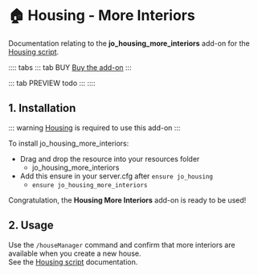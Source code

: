 
# :house: Housing - More Interiors
Documentation relating to the **jo_housing_more_interiors** add-on for the [Housing script](housing).

:::: tabs
::: tab BUY
[Buy the add-on](hhttps://jumpon-studios.com/redm/housing-more-interiors)
:::

::: tab PREVIEW
todo
:::
::::


## 1. Installation
::: warning
[Housing](housing) is required to use this add-on
:::

To install jo_housing_more_interiors:
- Drag and drop the resource into your resources folder
  - jo_housing_more_interiors 
- Add this ensure in your server.cfg after `ensure jo_housing`
  - `ensure jo_housing_more_interiors`

Congratulation, the **Housing More Interiors** add-on is ready to be used!

## 2. Usage

Use the `/houseManager` command and confirm that more interiors are available when you create a new house.  
See the [Housing script](housing) documentation. 

